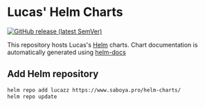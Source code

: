 # Lucas' Helm Charts

[![GitHub release (latest SemVer)](https://img.shields.io/github/v/release/lucazz/helm-charts?style=for-the-badge)](https://github.com/lucazz/helm-charts/releases/latest)

This repository hosts Lucas's [Helm](https://helm.sh) charts.
Chart documentation is automatically generated using [helm-docs](https://github.com/norwoodj/helm-docs)

## Add Helm repository

```bash
helm repo add lucazz https://www.saboya.pro/helm-charts/
helm repo update
```
